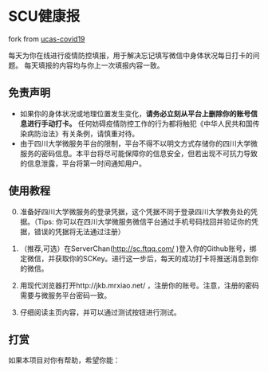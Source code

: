 # SCU健康报

fork from <a href= "https://github.com/IanSmith123/ucas-covid19" > ucas-covid19 </a>

每天为你在线进行疫情防控填报，用于解决忘记填写微信中身体状况每日打卡的问题。
每天填报的内容均与你上一次填报内容一致。

## 免责声明

- 如果你的身体状况或地理位置发生变化，**请务必立刻从平台上删除你的账号信息进行手动打卡。** 任何妨碍疫情防控工作的行为都将触犯《中华人民共和国传染病防治法》有关条例，请慎重对待。
- 由于四川大学微服务平台的限制，平台不得不以明文方式存储你的四川大学微服务的密码信息。本平台将尽可能保障你的信息安全，但若出现不可抗力导致的信息泄露，平台将第一时间通知用户。

## 使用教程

0. 准备好四川大学微服务的登录凭据，这个凭据不同于登录四川大学教务处的凭据。（Tips: 你可以在四川大学微服务微信平台通过手机号码找回并验证你的凭据，错误的凭据将无法通过注册）

1. （推荐,可选）在ServerChan(http://sc.ftqq.com/ )登入你的Github账号，绑定微信，并获取你的SCKey。进行这一步后，每天的成功打卡将推送消息到你的微信。

2. 用现代浏览器打开http://jkb.mrxiao.net/ ，注册你的账号。注意，注册的密码需要与微服务平台密码一致。

3. 仔细阅读主页内容，并可以通过测试按钮进行测试。


## 打赏

如果本项目对你有帮助，希望你能：

